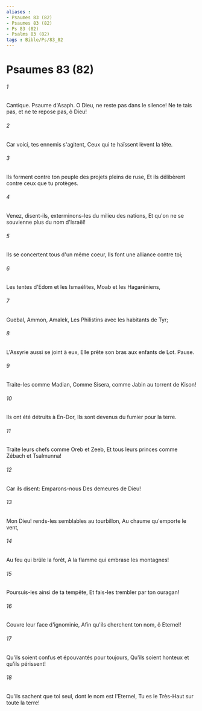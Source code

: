 ```yaml
---
aliases : 
- Psaumes 83 (82)
- Psaumes 83 (82)
- Ps 83 (82)
- Psalms 83 (82)
tags : Bible/Ps/83_82
---
```


# Psaumes 83 (82)

###### 1
Cantique. Psaume d'Asaph. O Dieu, ne reste pas dans le silence! Ne te tais pas, et ne te repose pas, ô Dieu!
###### 2
Car voici, tes ennemis s'agitent, Ceux qui te haïssent lèvent la tête.
###### 3
Ils forment contre ton peuple des projets pleins de ruse, Et ils délibèrent contre ceux que tu protèges.
###### 4
Venez, disent-ils, exterminons-les du milieu des nations, Et qu'on ne se souvienne plus du nom d'Israël!
###### 5
Ils se concertent tous d'un même coeur, Ils font une alliance contre toi;
###### 6
Les tentes d'Edom et les Ismaélites, Moab et les Hagaréniens,
###### 7
Guebal, Ammon, Amalek, Les Philistins avec les habitants de Tyr;
###### 8
L'Assyrie aussi se joint à eux, Elle prête son bras aux enfants de Lot. Pause.
###### 9
Traite-les comme Madian, Comme Sisera, comme Jabin au torrent de Kison!
###### 10
Ils ont été détruits à En-Dor, Ils sont devenus du fumier pour la terre.
###### 11
Traite leurs chefs comme Oreb et Zeeb, Et tous leurs princes comme Zébach et Tsalmunna!
###### 12
Car ils disent: Emparons-nous Des demeures de Dieu!
###### 13
Mon Dieu! rends-les semblables au tourbillon, Au chaume qu'emporte le vent,
###### 14
Au feu qui brûle la forêt, A la flamme qui embrase les montagnes!
###### 15
Poursuis-les ainsi de ta tempête, Et fais-les trembler par ton ouragan!
###### 16
Couvre leur face d'ignominie, Afin qu'ils cherchent ton nom, ô Eternel!
###### 17
Qu'ils soient confus et épouvantés pour toujours, Qu'ils soient honteux et qu'ils périssent!
###### 18
Qu'ils sachent que toi seul, dont le nom est l'Eternel, Tu es le Très-Haut sur toute la terre!
